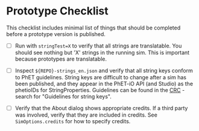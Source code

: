 # Prototype Checklist

This checklist includes minimal list of things that should be completed before
a prototype version is published.

- [ ] Run with `stringTest=X` to verify that all strings are translatable. You should see nothing but 'X' strings in the
  running sim. This is important because prototypes are translatable.

- [ ] Inspect `${REPO}-strings_en.json` and verify that all string keys conform to PhET guidelines. String keys are
  difficult to change after a sim has been published, and they appear in the PhET-iO API (and Studio) as the phetioIDs 
  for StringProperties. Guidelines can be found in the
 [CRC](https://github.com/phetsims/phet-info/blob/main/checklists/code-review-checklist.md) - search for 
 "Guidelines for string keys".

- [ ] Verify that the About dialog shows appropriate credits. If a third party was involved, verify that they are 
  included in credits. See `SimOptions.credits` for how to specify credits.
